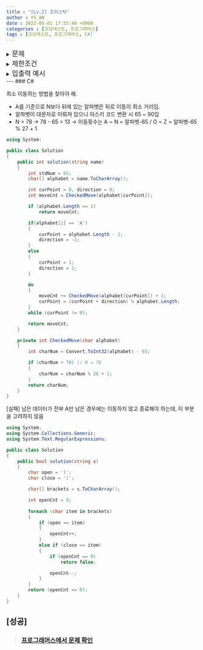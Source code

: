 ```yaml
---
title : "[Lv.2] 조이스틱"
author : YS_AN
date : 2023-05-01 17:55:40 +0900
categories : [코딩테스트, 프로그래머스]
tags : [코딩테스트, 프로그래머스, C#]
---
```


<details>
  <summary><font size= "4">문제</font></summary>
    
   조이스틱으로 알파벳 이름을 완성하세요. 맨 처음엔 A로만 이루어져 있습니다. <br>
   ex) 완성해야 하는 이름이 세 글자면 AAA, 네 글자면 AAAA <br><br>
   
   조이스틱을 각 방향으로 움직이면 아래와 같습니다.
   <div style='background-color: rgb(247, 246, 243)'>
		&nbsp;&nbsp;▲ - 다음 알파벳<br>
		&nbsp;&nbsp;▼ - 이전 알파벳 (A에서 아래쪽으로 이동하면 Z로)<br>
		&nbsp;&nbsp;◀ - 커서를 왼쪽으로 이동 (첫 번째 위치에서 왼쪽으로 이동하면 마지막 문자에 커서)<br>
		&nbsp;&nbsp;▶ - 커서를 오른쪽으로 이동 (마지막 위치에서 오른쪽으로 이동하면 첫 번째 문자에 커서)<br>	
	</div>
	<br>
	예를 들어 아래의 방법으로 "JAZ"를 만들 수 있습니다.
   <div style='background-color: rgb(247, 246, 243)'>
		&nbsp;&nbsp;• 첫 번째 위치에서 조이스틱을 위로 9번 조작하여 J를 완성합니다. <br>
		&nbsp;&nbsp;• 조이스틱을 왼쪽으로 1번 조작하여 커서를 마지막 문자 위치로 이동시킵니다.<br>
		&nbsp;&nbsp;• 마지막 위치에서 조이스틱을 아래로 1번 조작하여 Z를 완성합니다. <br>
		&nbsp;&nbsp;&nbsp;&nbsp;따라서 11번 이동시켜 "JAZ"를 만들 수 있고, 이때가 최소 이동입니다.<br>
	</div>
	<br>
	만들고자 하는 이름 name이 매개변수로 주어질 때, 이름에 대해 조이스틱 조작 횟수의 최솟값을 return 하도록 solution 함수를 만드세요. <br><br>

</details>
    
<details> 
    <summary><font size= "4">제한조건</font></summary>

    <ul>
        <li> name은 알파벳 대문자로만 이루어져 있습니다. </li>
        <li> name의 길이는 1 이상 20 이하입니다. </li>
    </ul>
    <br>

</details>

<details>
  <summary><font size= "4">입출력 예시</font></summary>

    <table>
        <th>name</th>
	    <th>return</th>
        <tr>
            <td>"JEROEN"</td>
            <td>56</td>
        </tr>    
        <tr>
            <td>"JAN"</td>
            <td>23</td>
        </tr> 
    </table>

</details>
---
### C#

최소 이동하는 방법을 찾아야 해.
- A를 기준으로 N보다 뒤에 있는 알파벳은 뒤로 이동이 최소 거리임.
- 알파벳이 대문자로 이뤄져 있으니 아스키 코드 변환 시 65 ~ 90임
- N = 78 → 78 - 65 = 13 
  → 이동횟수는 A ~ N = 알파벳-65 / O ~ Z = 알파벳-65 % 27 + 1

```csharp
using System;

public class Solution
{
	public int solution(string name)
	{
		int stdNum = 65;
		char[] alphabet = name.ToCharArray();

		int curPoint = 0, direction = 0;
		int moveCnt = CheckedMove(alphabet[curPoint]);

		if (alphabet.Length == 1)
			return moveCnt;

		if(alphabet[1] == 'A')
		{
			curPoint = alphabet.Length - 1;
			direction = -1;
		}
		else
		{
			curPoint = 1;
			direction = 1;
		}

		do
		{
			moveCnt += CheckedMove(alphabet[curPoint]) + 1;
			curPoint = (curPoint + direction) % alphabet.Length;
		}
		while (curPoint != 0);

		return moveCnt;
	}

	private int CheckedMove(char alphabet)
	{
		int charNum = Convert.ToInt32(alphabet) - 65;

		if (charNum > 78) // N = 78
		{
			charNum = charNum % 26 + 1;
		}
		return charNum;
	}
}
```

[실패]
남은 데이터가 전부 A만 남은 경우에는 이동하지 않고 종료해야 하는데, 이 부분을 고려하지 않음 




```csharp
using System;
using System.Collections.Generic;
using System.Text.RegularExpressions;

public class Solution
{
	public bool solution(string s)
	{
		char open = '(';
		char close = ')';

		char[] brackets = s.ToCharArray();

		int openCnt = 0;
		
		foreach (char item in brackets) 
		{
			if (open == item)
			{
				openCnt++;
			}
			else if (close == item)
			{
				if (openCnt == 0)
					return false;

				openCnt--;
			}
		}
		return (openCnt == 0);
	}
}

```

[성공]
---
> ### [프로그래머스에서 문제 확인](https://school.programmers.co.kr/learn/courses/30/lessons/12909)
